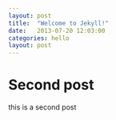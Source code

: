 ```yaml
---
layout: post
title:  "Welcome to Jekyll!"
date:   2013-07-20 12:03:00
categories: hello
layout: post
---
```


# Second post

this is a second post